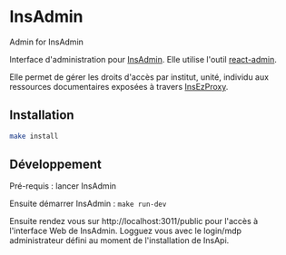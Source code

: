 # InsAdmin

Admin for InsAdmin

Interface d'administration pour [InsAdmin](https://github.com/InsermBiblio/InsAdmin).
Elle utilise l'outil [react-admin](https://github.com/marmelab/react-admin).

Elle permet de gérer les droits d'accès par institut, unité, individu aux ressources documentaires exposées à travers [InsEzProxy](https://github.com/InsermBiblio/InsEzProxy).

## Installation

```bash
make install
```

## Développement

Pré-requis : lancer InsAdmin

Ensuite démarrer InsAdmin : `make run-dev`

Ensuite rendez vous sur http://localhost:3011/public pour l'accès à l'interface Web de InsAdmin.
Logguez vous avec le login/mdp administrateur défini au moment de l'installation de InsApi.
